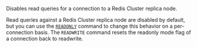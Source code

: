Disables read queries for a connection to a Redis Cluster replica node.

Read queries against a Redis Cluster replica node are disabled by default,
but you can use the [`READONLY`](./readonly) command to change this behavior on a per-
connection basis. The `READWRITE` command resets the readonly mode flag
of a connection back to readwrite.

